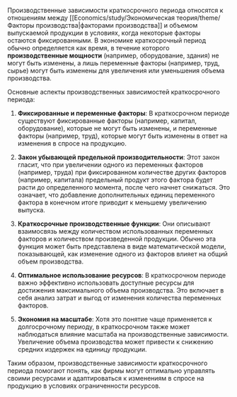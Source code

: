 Производственные зависимости краткосрочного периода относятся к отношениям между [[Economics/study/Экономическая теория/theme/Факторы производства|факторами производства]] и объемом выпускаемой продукции в условиях, когда некоторые факторы остаются фиксированными. В экономике краткосрочный период обычно определяется как время, в течение которого **производственные мощности** (например, оборудование, здания) не могут быть изменены, а лишь переменные факторы (например, труд, сырье) могут быть изменены для увеличения или уменьшения объема производства.

Основные аспекты производственных зависимостей краткосрочного периода:

1. **Фиксированные и переменные факторы**: В краткосрочном периоде существуют фиксированные факторы (например, капитал, оборудование), которые не могут быть изменены, и переменные факторы (например, труд), которые могут быть изменены в ответ на изменения в спросе на продукцию.

2. **Закон убывающей предельной производительности**: Этот закон гласит, что при увеличении одного из переменных факторов (например, труда) при фиксированном количестве других факторов (например, капитала) предельный продукт этого фактора будет расти до определенного момента, после чего начнет снижаться. Это означает, что добавление дополнительных единиц переменного фактора в конечном итоге приводит к меньшему увеличению выпуска.

3. **Краткосрочные производственные функции**: Они описывают взаимосвязь между количеством использованных переменных факторов и количеством произведенной продукции. Обычно эта функция может быть представлена в виде математической модели, показывающей, как изменение одного из факторов влияет на общий объем производства.

4. **Оптимальное использование ресурсов**: В краткосрочном периоде важно эффективно использовать доступные ресурсы для достижения максимального объема производства. Это включает в себя анализ затрат и выгод от изменения количества переменных факторов.

5. **Экономия на масштабе**: Хотя это понятие чаще применяется к долгосрочному периоду, в краткосрочном также может наблюдаться влияние масштаба на производственные зависимости. Увеличение объема производства может привести к снижению средних издержек на единицу продукции.

Таким образом, производственные зависимости краткосрочного периода помогают понять, как фирмы могут оптимально управлять своими ресурсами и адаптироваться к изменениям в спросе на продукцию в условиях ограниченности ресурсов.